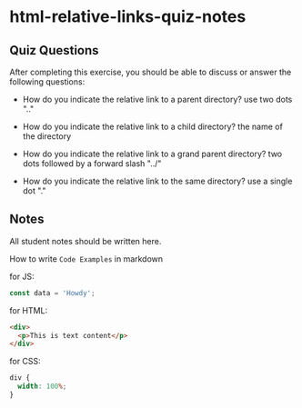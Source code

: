 # html-relative-links-quiz-notes

## Quiz Questions

After completing this exercise, you should be able to discuss or answer the following questions:

- How do you indicate the relative link to a parent directory?
  use two dots ".."

- How do you indicate the relative link to a child directory?
  the name of the directory

- How do you indicate the relative link to a grand parent directory?
  two dots followed by a forward slash "../"

- How do you indicate the relative link to the same directory?
  use a single dot "."

## Notes

All student notes should be written here.

How to write `Code Examples` in markdown

for JS:

```javascript
const data = 'Howdy';
```

for HTML:

```html
<div>
  <p>This is text content</p>
</div>
```

for CSS:

```css
div {
  width: 100%;
}
```
